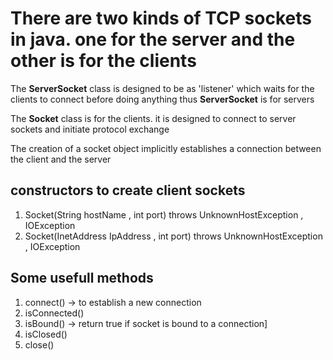 # There are two kinds of TCP sockets in java. one for the server and the other is for the clients

 The **ServerSocket** class is designed to be as 'listener' which waits for the 
 clients to connect before doing anything thus **ServerSocket** is for servers
 
The **Socket** class is for the clients. it is designed to connect to server sockets
and initiate protocol exchange

The creation of a socket object implicitly establishes a connection between the 
client and the server

## constructors to create client sockets

1. Socket(String hostName , int port) throws UnknownHostException , IOException
2. Socket(InetAddress IpAddress , int port) throws UnknownHostException , IOException

## Some usefull methods
1. connect() -> to establish a new connection
2. isConnected()
3. isBound() -> return true if socket is bound to a connection\]
4. isClosed()
5. close()

